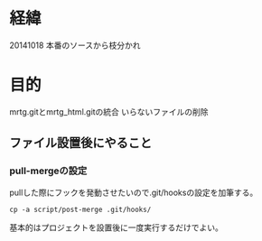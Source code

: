 # 経緯
20141018 本番のソースから枝分かれ 

# 目的
mrtg.gitとmrtg_html.gitの統合
いらないファイルの削除



## ファイル設置後にやること

### pull-mergeの設定
pullした際にフックを発動させたいので.git/hooksの設定を加筆する。

```
cp -a script/post-merge .git/hooks/
```
基本的はプロジェクトを設置後に一度実行するだけでよい。

